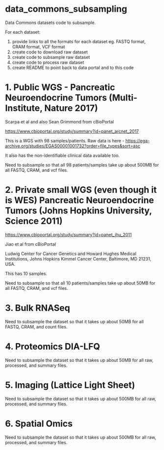 # data_commons_subsampling
Data Commons datasets code to subsample.

For each dataset:
1. provide links to all the formats for each dataset eg. FASTQ format, CRAM format, VCF format
2. create code to download raw dataset
3. create code to subsample raw dataset
4. create code to process raw dataset
5. create README to point back to data portal and to this code



# 1. Public WGS - Pancreatic Neuroendocrine Tumors (Multi-Institute, Nature 2017) 

 
Scarpa et al and also Sean Grimmond from cBioPortal 

https://www.cbioportal.org/study/summary?id=panet_arcnet_2017 

This is a WGS with 98 samples/patients.  Raw data is here - https://ega-archive.org/studies/EGAS00001001732?order=file_types&sort=asc

It also has the non-identifiable clinical data available too. 

Need to subsample so that all 98 patients/samples take up about 500MB for all FASTQ, CRAM, and vcf files.


# 2. Private small WGS (even though it is WES) Pancreatic Neuroendocrine Tumors (Johns Hopkins University, Science 2011) 


https://www.cbioportal.org/study/summary?id=panet_jhu_2011 

Jiao et al from cBioPortal 

Ludwig Center for Cancer Genetics and Howard Hughes Medical Institutions, Johns Hopkins Kimmel Cancer Center, Baltimore, MD 21231, USA. 


This has 10 samples. 

Need to subsample so that all 10 patients/samples take up about 50MB for all FASTQ, CRAM, and vcf files.

# 3. Bulk RNASeq  

 

 
Need to subsample the dataset so that it takes up about 50MB for all FASTQ, CRAM, and count files.

# 4. Proteomics DIA-LFQ 

Need to subsample the dataset so that it takes up about 50MB for all raw, processed, and summary files.

# 5. Imaging (Lattice Light Sheet) 

 

 Need to subsample the dataset so that it takes up about 500MB for all raw, processed, and summary files.

 

 

# 6. Spatial Omics 


 Need to subsample the dataset so that it takes up about 500MB for all raw, processed, and summary files.
